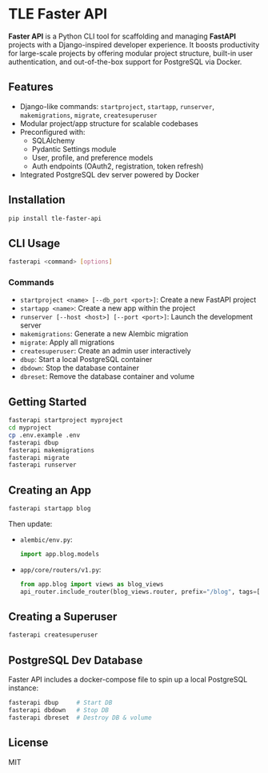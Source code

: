 # TLE Faster API

**Faster API** is a Python CLI tool for scaffolding and managing **FastAPI** projects with a Django-inspired developer experience. It boosts productivity for large-scale projects by offering modular project structure, built-in user authentication, and out-of-the-box support for PostgreSQL via Docker.

## Features

- Django-like commands: `startproject`, `startapp`, `runserver`, `makemigrations`, `migrate`, `createsuperuser`
- Modular project/app structure for scalable codebases
- Preconfigured with:
  - SQLAlchemy
  - Pydantic Settings module
  - User, profile, and preference models
  - Auth endpoints (OAuth2, registration, token refresh)
- Integrated PostgreSQL dev server powered by Docker

## Installation

```bash
pip install tle-faster-api
```

## CLI Usage

```bash
fasterapi <command> [options]
```

### Commands

- `startproject <name> [--db_port <port>]`: Create a new FastAPI project
- `startapp <name>`: Create a new app within the project
- `runserver [--host <host>] [--port <port>]`: Launch the development server
- `makemigrations`: Generate a new Alembic migration
- `migrate`: Apply all migrations
- `createsuperuser`: Create an admin user interactively
- `dbup`: Start a local PostgreSQL container
- `dbdown`: Stop the database container
- `dbreset`: Remove the database container and volume

## Getting Started

```bash
fasterapi startproject myproject
cd myproject
cp .env.example .env
fasterapi dbup
fasterapi makemigrations
fasterapi migrate
fasterapi runserver
```

## Creating an App

```bash
fasterapi startapp blog
```

Then update:

- `alembic/env.py`:
  ```python
  import app.blog.models
  ```

- `app/core/routers/v1.py`:
  ```python
  from app.blog import views as blog_views
  api_router.include_router(blog_views.router, prefix="/blog", tags=["blog"])
  ```

## Creating a Superuser

```bash
fasterapi createsuperuser
```

## PostgreSQL Dev Database

Faster API includes a docker-compose file to spin up a local PostgreSQL instance:

```bash
fasterapi dbup     # Start DB
fasterapi dbdown   # Stop DB
fasterapi dbreset  # Destroy DB & volume
```

## License

MIT
